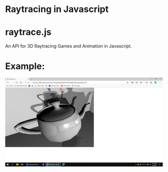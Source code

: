 # Raytracing in Javascript
# raytrace.js

An API for 3D Raytracing Games and Animation in Javascript.

# Example:
![Test](https://github.com/jeffreyAaron/3D-Raytracing-JS/blob/master/Films/Clips/TrueTeapotSmoothSpecularReflectionRenderFull.PNG?raw=true)